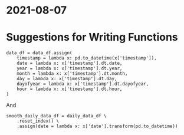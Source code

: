 # 2021-08-07

# Suggestions for Writing Functions

```{python}
data_df = data_df.assign(
    timestamp = lambda x: pd.to_datetime(x['timestamp']), 
    date = lambda x: x['timestamp'].dt.date,
    year = lambda x: x['timestamp'].dt.year,
    month = lambda x: x['timestamp'].dt.month,
    day = lambda x: x['timestamp'].dt.day,
    dayofyear = lambda x: x['timestamp'].dt.dayofyear,
    hour = lambda x: x['timestamp'].dt.hour,
)
```

And

```{python}
smooth_daily_data_df = daily_data_df \
    .reset_index() \
    .assign(date = lambda x: x['date'].transform(pd.to_datetime))
```